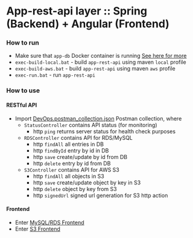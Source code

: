 # App-rest-api layer :: Spring (Backend) + Angular (Frontend)

### How to run
* Make sure that `app-db` Docker container is running [See here for more](/app-db)
* `exec-build-local.bat` - build `app-rest-api` using maven `local` profile
* `exec-build-aws.bat` - build `app-rest-api` using maven `aws` profile
* `exec-run.bat` - run `app-rest-api`

### How to use

#### RESTful API
* Import [DevOps.postman_collection.json](/util-postman/DevOps.postman_collection.json) Postman collection, where
  * `StatusController` contains API status (for monitoring)
    * http `ping` returns server status for health check purposes
  * `RDSController` contains API for RDS/MySQL
    * http `findAll` all entries in DB
    * http `findById` entry by id in DB
    * http `save` create/update by id from DB
    * http `delete` entry by id from DB
  * `S3Controller` contains API for AWS S3
    * http `findAll` all objects in S3
    * http `save` create/update object by key in S3
    * http `delete` object by key from S3
    * http `signedUrl` signed url generation for S3 http action

#### Frontend
* Enter [MySQL/RDS Frontend](http://localhost:8080/app-rest/rds/index)
* Enter [S3 Frontend](http://localhost:8080/app-rest/s3/index)